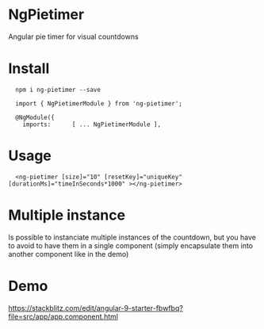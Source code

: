 # NgPietimer

Angular pie timer for visual countdowns

# Install

      npm i ng-pietimer --save
      
      import { NgPietimerModule } from 'ng-pietimer';
      
      @NgModule({
        imports:      [ ... NgPietimerModule ],

# Usage

      <ng-pietimer [size]="10" [resetKey]="uniqueKey" [durationMs]="timeInSeconds*1000" ></ng-pietimer>
      
      
# Multiple instance

Is possible to instanciate multiple instances of the countdown, but you have to avoid to have them in a single component (simply encapsulate them into another component like in the demo)
     

# Demo
  
https://stackblitz.com/edit/angular-9-starter-fbwfbq?file=src/app/app.component.html

